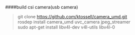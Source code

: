 ####build csi camera(usb camera)
> git clone https://github.com/ktossell/camera_umd.git  
rosdep install camera_umd uvc_camera jpeg_streamer  
sudo apt-get install libv4l-dev v4l-utils  libv4l-0
